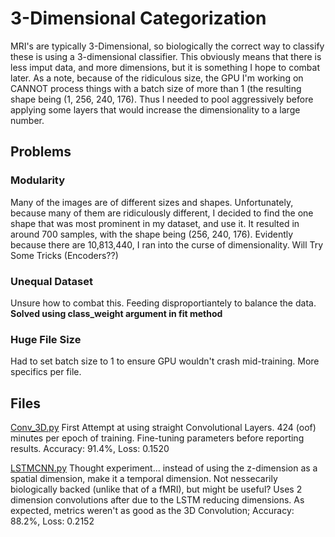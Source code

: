 # 3-Dimensional Categorization

MRI's are typically 3-Dimensional, so biologically the correct way to classify these is using a 3-dimensional classifier. This obviously means that there is less imput data, and more dimensions, but it is something I hope to combat later.
As a note, because of the ridiculous size, the GPU I'm working on CANNOT process things with a batch size of more than 1 (the resulting shape being (1, 256, 240, 176). Thus I needed to pool aggressively before applying some layers that would increase the dimensionality to a large number.

## Problems

### Modularity

Many of the images are of different sizes and shapes. Unfortunately, because many of them are ridiculously different, I decided to find the one shape that was most prominent in my dataset, and use it. It resulted in around 700 samples, with the shape being (256, 240, 176). Evidently because there are 10,813,440, I ran into the curse of dimensionality. Will Try Some Tricks (Encoders??)

### Unequal Dataset

Unsure how to combat this. Feeding disproportiantely to balance the data. **Solved using class_weight argument in fit method**

### Huge File Size

Had to set batch size to 1 to ensure GPU wouldn't crash mid-training. More specifics per file.

## Files
[Conv_3D.py](Conv_3D.py) First Attempt at using straight Convolutional Layers. 424 (oof) minutes per epoch of training. Fine-tuning parameters before reporting results. Accuracy: 91.4%, Loss: 0.1520

[LSTMCNN.py](LSTMCNN.py) Thought experiment... instead of using the z-dimension as a spatial dimension, make it a temporal dimension. Not nessecarily biologically backed (unlike that of a fMRI), but might be useful? Uses 2 dimension convolutions after due to the LSTM reducing dimensions. As expected, metrics weren't as good as the 3D Convolution; Accuracy: 88.2%, Loss: 0.2152 
